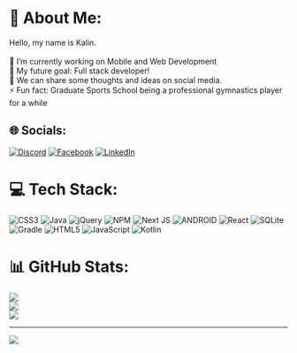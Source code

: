 # 💫 About Me:
Hello, my name is Kalin.<br><br>🔭 I’m currently working on Mobile and Web Development<br>🌱 My future goal: Full stack developer!<br>🤝 We can share some thoughts and ideas on social media.<br>⚡ Fun fact: Graduate Sports School being a professional gymnastics player for a while


## 🌐 Socials:
[![Discord](https://img.shields.io/badge/Discord-%237289DA.svg?logo=discord&logoColor=white)](https://discord.gg/linkprime#3969) [![Facebook](https://img.shields.io/badge/Facebook-%231877F2.svg?logo=Facebook&logoColor=white)](https://facebook.com/https://www.facebook.com/kalin.dinev.50) [![LinkedIn](https://img.shields.io/badge/LinkedIn-%230077B5.svg?logo=linkedin&logoColor=white)](https://linkedin.com/in/https://www.linkedin.com/in/kalin-dinev-b3a490255/) 

# 💻 Tech Stack:
![CSS3](https://img.shields.io/badge/css3-%231572B6.svg?style=for-the-badge&logo=css3&logoColor=white) ![Java](https://img.shields.io/badge/java-%23ED8B00.svg?style=for-the-badge&logo=java&logoColor=white) ![jQuery](https://img.shields.io/badge/jquery-%230769AD.svg?style=for-the-badge&logo=jquery&logoColor=white) ![NPM](https://img.shields.io/badge/NPM-%23000000.svg?style=for-the-badge&logo=npm&logoColor=white) ![Next JS](https://img.shields.io/badge/Next-black?style=for-the-badge&logo=next.js&logoColor=white) ![ANDROID](https://img.shields.io/badge/android-%2320232a.svg?style=for-the-badge&logo=android&logoColor=%a4c639) ![React](https://img.shields.io/badge/react-%2320232a.svg?style=for-the-badge&logo=react&logoColor=%2361DAFB) ![SQLite](https://img.shields.io/badge/sqlite-%2307405e.svg?style=for-the-badge&logo=sqlite&logoColor=white) ![Gradle](https://img.shields.io/badge/Gradle-02303A.svg?style=for-the-badge&logo=Gradle&logoColor=white) ![HTML5](https://img.shields.io/badge/html5-%23E34F26.svg?style=for-the-badge&logo=html5&logoColor=white) ![JavaScript](https://img.shields.io/badge/javascript-%23323330.svg?style=for-the-badge&logo=javascript&logoColor=%23F7DF1E) ![Kotlin](https://img.shields.io/badge/kotlin-%230095D5.svg?style=for-the-badge&logo=kotlin&logoColor=white)
# 📊 GitHub Stats:
![](https://github-readme-stats.vercel.app/api?username=KalinDinev&theme=jolly&hide_border=true&include_all_commits=true&count_private=true)<br/>
![](https://github-readme-streak-stats.herokuapp.com/?user=KalinDinev&theme=jolly&hide_border=true)<br/>
![](https://github-readme-stats.vercel.app/api/top-langs/?username=KalinDinev&theme=jolly&hide_border=true&include_all_commits=true&count_private=true&layout=compact)

---
[![](https://visitcount.itsvg.in/api?id=KalinDinev&icon=7&color=11)](https://visitcount.itsvg.in)

<!-- Proudly created with GPRM ( https://gprm.itsvg.in ) -->
